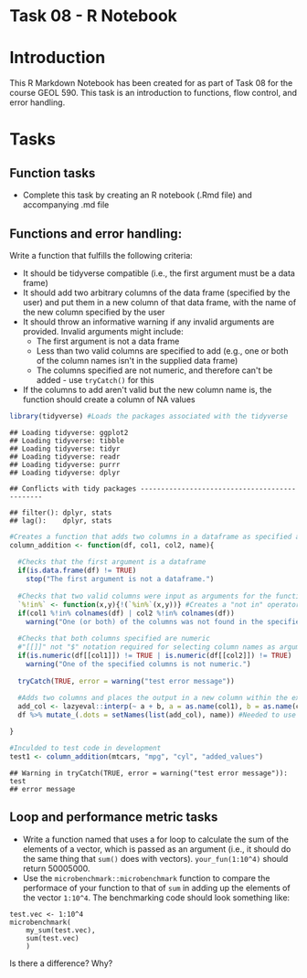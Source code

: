 # Task 08 - R Notebook

# Introduction

This R Markdown Notebook has been created for as part of Task 08 for the course GEOL 590. This task is an introduction to functions, flow control, and error handling.

# Tasks

## Function tasks
* Complete this task by creating an R notebook (.Rmd file) and accompanying .md file

## Functions and error handling:
Write a function that fulfills the following criteria:

* It should be tidyverse compatible (i.e., the first argument must be a data frame)
* It should add two arbitrary columns of the data frame (specified by the user) and put them in a new column of that data frame, with the name of the new column specified by the user
* It should throw an informative warning if any invalid arguments are provided. Invalid arguments might include:
    * The first argument is not a data frame
    * Less than two valid columns are specified to add (e.g., one or both of the column names isn't in the supplied data frame) 
    * The columns specified are not numeric, and therefore can't be added - use `tryCatch()` for this
* If the columns to add aren't valid but the new column name is, the function should create a column of NA values


```r
library(tidyverse) #Loads the packages associated with the tidyverse
```

```
## Loading tidyverse: ggplot2
## Loading tidyverse: tibble
## Loading tidyverse: tidyr
## Loading tidyverse: readr
## Loading tidyverse: purrr
## Loading tidyverse: dplyr
```

```
## Conflicts with tidy packages ----------------------------------------------
```

```
## filter(): dplyr, stats
## lag():    dplyr, stats
```

```r
#Creates a function that adds two columns in a dataframe as specified above
column_addition <- function(df, col1, col2, name){
  
  #Checks that the first argument is a dataframe
  if(is.data.frame(df) != TRUE)
    stop("The first argument is not a dataframe.")
  
  #Checks that two valid columns were input as arguments for the function
  `%!in%` <- function(x,y){!(`%in%`(x,y))} #Creates a "not in" operator
  if(col1 %!in% colnames(df) | col2 %!in% colnames(df))
    warning("One (or both) of the columns was not found in the specified dataframe.")
  
  #Checks that both columns specified are numeric
  #"[[]]" not "$" notation required for selecting column names as arguments
  if(is.numeric(df[[col1]]) != TRUE | is.numeric(df[[col2]]) != TRUE)
    warning("One of the specified columns is not numeric.")
  
  tryCatch(TRUE, error = warning("test error message"))
  
  #Adds two columns and places the output in a new column within the existing dataframe
  add_col <- lazyeval::interp(~ a + b, a = as.name(col1), b = as.name(col2))
  df %>% mutate_(.dots = setNames(list(add_col), name)) #Needed to use standard evaluation functions

}

#Inculded to test code in development
test1 <- column_addition(mtcars, "mpg", "cyl", "added_values")
```

```
## Warning in tryCatch(TRUE, error = warning("test error message")): test
## error message
```


## Loop and performance metric tasks
* Write a function named that uses a for loop to calculate the sum of the elements of a vector, which is passed as an argument (i.e., it should do the same thing that `sum()` does with vectors). `your_fun(1:10^4)` should return 50005000.
* Use the `microbenchmark::microbenchmark` function to compare the performace of your function to that of `sum` in adding up the elements of the vector `1:10^4`. The benchmarking code should look something like:
```
test.vec <- 1:10^4
microbenchmark(
    my_sum(test.vec),
    sum(test.vec)
    )
```
Is there a difference? Why?



